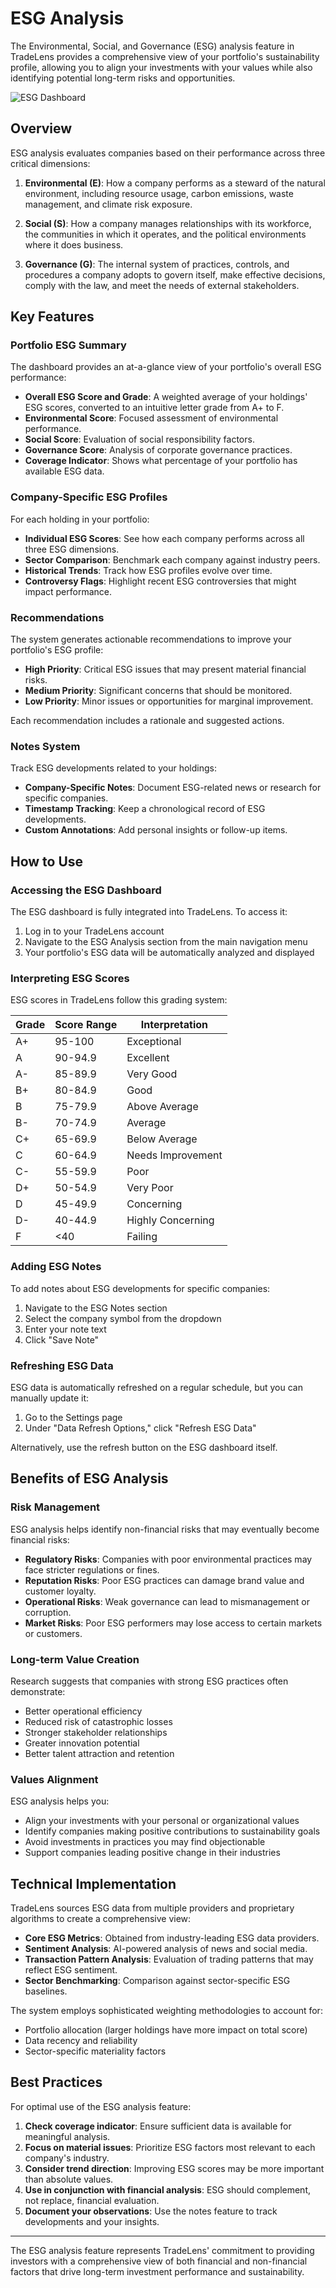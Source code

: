 # ESG Analysis

The Environmental, Social, and Governance (ESG) analysis feature in TradeLens provides a comprehensive view of your portfolio's sustainability profile, allowing you to align your investments with your values while also identifying potential long-term risks and opportunities.

![ESG Dashboard](../../static/img/dashboard_images/ESG_Dashboard.png)

## Overview

ESG analysis evaluates companies based on their performance across three critical dimensions:

1. **Environmental (E)**: How a company performs as a steward of the natural environment, including resource usage, carbon emissions, waste management, and climate risk exposure.

2. **Social (S)**: How a company manages relationships with its workforce, the communities in which it operates, and the political environments where it does business.

3. **Governance (G)**: The internal system of practices, controls, and procedures a company adopts to govern itself, make effective decisions, comply with the law, and meet the needs of external stakeholders.

## Key Features

### Portfolio ESG Summary

The dashboard provides an at-a-glance view of your portfolio's overall ESG performance:

- **Overall ESG Score and Grade**: A weighted average of your holdings' ESG scores, converted to an intuitive letter grade from A+ to F.
- **Environmental Score**: Focused assessment of environmental performance.
- **Social Score**: Evaluation of social responsibility factors.
- **Governance Score**: Analysis of corporate governance practices.
- **Coverage Indicator**: Shows what percentage of your portfolio has available ESG data.

### Company-Specific ESG Profiles

For each holding in your portfolio:

- **Individual ESG Scores**: See how each company performs across all three ESG dimensions.
- **Sector Comparison**: Benchmark each company against industry peers.
- **Historical Trends**: Track how ESG profiles evolve over time.
- **Controversy Flags**: Highlight recent ESG controversies that might impact performance.

### Recommendations

The system generates actionable recommendations to improve your portfolio's ESG profile:

- **High Priority**: Critical ESG issues that may present material financial risks.
- **Medium Priority**: Significant concerns that should be monitored.
- **Low Priority**: Minor issues or opportunities for marginal improvement.

Each recommendation includes a rationale and suggested actions.

### Notes System

Track ESG developments related to your holdings:

- **Company-Specific Notes**: Document ESG-related news or research for specific companies.
- **Timestamp Tracking**: Keep a chronological record of ESG developments.
- **Custom Annotations**: Add personal insights or follow-up items.

## How to Use

### Accessing the ESG Dashboard

The ESG dashboard is fully integrated into TradeLens. To access it:

1. Log in to your TradeLens account
2. Navigate to the ESG Analysis section from the main navigation menu
3. Your portfolio's ESG data will be automatically analyzed and displayed

### Interpreting ESG Scores

ESG scores in TradeLens follow this grading system:

| Grade | Score Range | Interpretation |
|-------|-------------|----------------|
| A+    | 95-100      | Exceptional    |
| A     | 90-94.9     | Excellent      |
| A-    | 85-89.9     | Very Good      |
| B+    | 80-84.9     | Good           |
| B     | 75-79.9     | Above Average  |
| B-    | 70-74.9     | Average        |
| C+    | 65-69.9     | Below Average  |
| C     | 60-64.9     | Needs Improvement |
| C-    | 55-59.9     | Poor           |
| D+    | 50-54.9     | Very Poor      |
| D     | 45-49.9     | Concerning     |
| D-    | 40-44.9     | Highly Concerning |
| F     | <40         | Failing        |

### Adding ESG Notes

To add notes about ESG developments for specific companies:

1. Navigate to the ESG Notes section
2. Select the company symbol from the dropdown
3. Enter your note text
4. Click "Save Note"

### Refreshing ESG Data

ESG data is automatically refreshed on a regular schedule, but you can manually update it:

1. Go to the Settings page
2. Under "Data Refresh Options," click "Refresh ESG Data"

Alternatively, use the refresh button on the ESG dashboard itself.

## Benefits of ESG Analysis

### Risk Management

ESG analysis helps identify non-financial risks that may eventually become financial risks:

- **Regulatory Risks**: Companies with poor environmental practices may face stricter regulations or fines.
- **Reputation Risks**: Poor ESG practices can damage brand value and customer loyalty.
- **Operational Risks**: Weak governance can lead to mismanagement or corruption.
- **Market Risks**: Poor ESG performers may lose access to certain markets or customers.

### Long-term Value Creation

Research suggests that companies with strong ESG practices often demonstrate:

- Better operational efficiency
- Reduced risk of catastrophic losses
- Stronger stakeholder relationships
- Greater innovation potential
- Better talent attraction and retention

### Values Alignment

ESG analysis helps you:

- Align your investments with your personal or organizational values
- Identify companies making positive contributions to sustainability goals
- Avoid investments in practices you may find objectionable
- Support companies leading positive change in their industries

## Technical Implementation

TradeLens sources ESG data from multiple providers and proprietary algorithms to create a comprehensive view:

- **Core ESG Metrics**: Obtained from industry-leading ESG data providers.
- **Sentiment Analysis**: AI-powered analysis of news and social media.
- **Transaction Pattern Analysis**: Evaluation of trading patterns that may reflect ESG sentiment.
- **Sector Benchmarking**: Comparison against sector-specific ESG baselines.

The system employs sophisticated weighting methodologies to account for:

- Portfolio allocation (larger holdings have more impact on total score)
- Data recency and reliability
- Sector-specific materiality factors

## Best Practices

For optimal use of the ESG analysis feature:

1. **Check coverage indicator**: Ensure sufficient data is available for meaningful analysis.
2. **Focus on material issues**: Prioritize ESG factors most relevant to each company's industry.
3. **Consider trend direction**: Improving ESG scores may be more important than absolute values.
4. **Use in conjunction with financial analysis**: ESG should complement, not replace, financial evaluation.
5. **Document your observations**: Use the notes feature to track developments and your insights.

---

The ESG analysis feature represents TradeLens' commitment to providing investors with a comprehensive view of both financial and non-financial factors that drive long-term investment performance and sustainability. 
